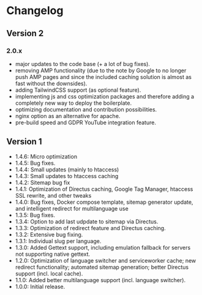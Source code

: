 # Changelog

## Version 2
### 2.0.x
- major updates to the code base (+ a lot of bug fixes).
- removing AMP functionality (due to the note by Google to no longer push AMP pages and since the included caching solution is almost as fast without the downsides).
- adding TailwindCSS support (as optional feature).
- implementing js and css optimization packages and therefore adding a completely new way to deploy the boilerplate.
- optimizing documentation and contribution possibilities.
- nginx option as an alternative for apache.
- pre-build speed and GDPR YouTube integration feature.

## Version 1
- 1.4.6: Micro optimization
- 1.4.5: Bug fixes.
- 1.4.4: Small updates (mainly to htaccess)
- 1.4.3: Small updates to htaccess caching
- 1.4.2: Sitemap bug fix
- 1.4.1: Optimization of Directus caching, Google Tag Manager, htaccess SSL rewrite, and other tweaks
- 1.4.0: Bug fixes, Docker compose template, sitemap generator update, and intelligent redirect for multilanguage use
- 1.3.5: Bug fixes.
- 1.3.4: Option to add last udpdate to sitemap via Directus.
- 1.3.3: Optimization of redirect feature and Directus caching.
- 1.3.2: Extensive bug fixing.
- 1.3.1: Individual slug per language.
- 1.3.0: Added Gettext support, including emulation fallback for servers not supporting native gettext.
- 1.2.0: Optimization of language switcher and serviceworker cache; new redirect functionality; automated sitemap generation; better Directus support (incl. local cache).
- 1.1.0: Added better multilanguage support (incl. language switcher).
- 1.0.0: Initial release.
